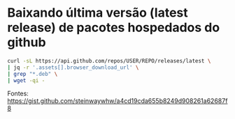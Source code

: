 # Baixando última versão (latest release) de pacotes hospedados do github

```bash
curl -sL https://api.github.com/repos/USER/REPO/releases/latest \
| jq -r '.assets[].browser_download_url' \
| grep "*.deb" \
| wget -qi -
```

Fontes: https://gist.github.com/steinwaywhw/a4cd19cda655b8249d908261a62687f8
